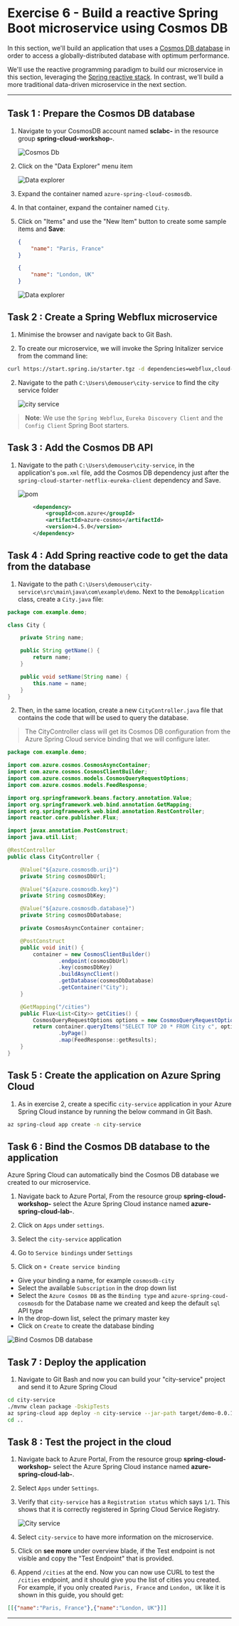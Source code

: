 # Exercise 6 - Build a reactive Spring Boot microservice using Cosmos DB

In this section, we'll build an application that uses a [Cosmos DB database](https://docs.microsoft.com/en-us/azure/cosmos-db/?WT.mc_id=azurespringcloud-github-judubois) in order to access a globally-distributed database with optimum performance.

We'll use the reactive programming paradigm to build our microservice in this section, leveraging the [Spring reactive stack](https://docs.spring.io/spring/docs/current/spring-framework-reference/web-reactive.html). In contrast, we'll build a more traditional data-driven microservice in the next section.

---

## Task 1 : Prepare the Cosmos DB database

1. Navigate to your CosmosDB account named **sclabc-<inject key="DeploymentID" enableCopy="false"/>** in the resource group **spring-cloud-workshop-<inject key="DeploymentID" enableCopy="false"/>**.

   ![Cosmos Db](media/cosmos-db-from-rg.png)

2. Click on the "Data Explorer" menu item

   ![Data explorer](media/data-explorer.png)

3. Expand the container named `azure-spring-cloud-cosmosdb`.

4. In that container, expand the container named `City`.

5. Click on "Items" and use the "New Item" button to create some sample items and **Save**:

    ```json
    {
        "name": "Paris, France"
    }
    ```

    ```json
    {
        "name": "London, UK"
    }
    ```

   ![Data explorer](media/02-data-explorer.png)

## Task 2 : Create a Spring Webflux microservice

1. Minimise the browser and navigate back to Git Bash.

2. To create our microservice, we will invoke the Spring Initalizer service from the command line:

```bash
curl https://start.spring.io/starter.tgz -d dependencies=webflux,cloud-eureka,cloud-config-client -d baseDir=city-service -d bootVersion=2.3.8 -d javaVersion=1.8 | tar -xzvf -
```
2. Navigate to the path `C:\Users\demouser\city-service` to find the city service folder 

   ![city service](media/city-service.png)

> **Note**: We use the `Spring Webflux`, `Eureka Discovery Client` and the `Config Client` Spring Boot starters.

## Task 3 : Add the Cosmos DB API

1. Navigate to the path `C:\Users\demouser\city-service`, in the application's `pom.xml` file, add the Cosmos DB dependency just after the `spring-cloud-starter-netflix-eureka-client` dependency and Save.

   ![pom](media/pom-edit.png)

```xml
        <dependency>
            <groupId>com.azure</groupId>
            <artifactId>azure-cosmos</artifactId>
            <version>4.5.0</version>
        </dependency>
```

## Task 4 : Add Spring reactive code to get the data from the database

1. Navigate to the path `C:\Users\demouser\city-service\src\main\java\com\example\demo`. Next to the `DemoApplication` class, create a `City.java` file:

```java
package com.example.demo;

class City {

    private String name;

    public String getName() {
        return name;
    }

    public void setName(String name) {
        this.name = name;
    }
}
```

2. Then, in the same location, create a new `CityController.java` file that
contains the code that will be used to query the database.

> The CityController class will get its Cosmos DB configuration from the Azure Spring Cloud service binding that we will configure later.

```java
package com.example.demo;

import com.azure.cosmos.CosmosAsyncContainer;
import com.azure.cosmos.CosmosClientBuilder;
import com.azure.cosmos.models.CosmosQueryRequestOptions;
import com.azure.cosmos.models.FeedResponse;

import org.springframework.beans.factory.annotation.Value;
import org.springframework.web.bind.annotation.GetMapping;
import org.springframework.web.bind.annotation.RestController;
import reactor.core.publisher.Flux;

import javax.annotation.PostConstruct;
import java.util.List;

@RestController
public class CityController {

    @Value("${azure.cosmosdb.uri}")
    private String cosmosDbUrl;

    @Value("${azure.cosmosdb.key}")
    private String cosmosDbKey;

    @Value("${azure.cosmosdb.database}")
    private String cosmosDbDatabase;

    private CosmosAsyncContainer container;

    @PostConstruct
    public void init() {
        container = new CosmosClientBuilder()
                .endpoint(cosmosDbUrl)
                .key(cosmosDbKey)
                .buildAsyncClient()
                .getDatabase(cosmosDbDatabase)
                .getContainer("City");
    }

    @GetMapping("/cities")
    public Flux<List<City>> getCities() {
        CosmosQueryRequestOptions options = new CosmosQueryRequestOptions();
        return container.queryItems("SELECT TOP 20 * FROM City c", options, City.class)
                .byPage()
                .map(FeedResponse::getResults);
    }
}
```

## Task 5 : Create the application on Azure Spring Cloud

1. As in exercise 2, create a specific `city-service` application in your Azure Spring Cloud instance by running the below command in Git Bash.

```bash
az spring-cloud app create -n city-service
```

## Task 6 : Bind the Cosmos DB database to the application

Azure Spring Cloud can automatically bind the Cosmos DB database we created to our microservice.

1. Navigate back to Azure Portal, From the resource group **spring-cloud-workshop-<inject key="DeploymentID" enableCopy="false"/>** select the Azure Spring Cloud instance named **azure-spring-cloud-lab-<inject key="DeploymentID" enableCopy="false"/>**.

2. Click on `Apps` under `settings`.

3. Select the `city-service` application

4. Go to `Service bindings` under `Settings`

5. Click on `+ Create service binding`

  - Give your binding a name, for example `cosmosdb-city`
  - Select the available `Subscription` in the drop down list
  - Select the `Azure Cosmos DB` as the `Binding type` and `azure-spring-coud-cosmosdb` for the Database name we created and keep the default `sql` API type
  - In the drop-down list, select the primary master key
  - Click on `Create` to create the database binding

   ![Bind Cosmos DB database](media/03-bind-service-cosmosdb.png)

## Task 7 : Deploy the application

1. Navigate to Git Bash and now you can build your "city-service" project and send it to Azure Spring Cloud

```bash
cd city-service
./mvnw clean package -DskipTests
az spring-cloud app deploy -n city-service --jar-path target/demo-0.0.1-SNAPSHOT.jar
cd ..
```

## Task 8 : Test the project in the cloud

1. Navigate back to Azure Portal, From the resource group **spring-cloud-workshop-<inject key="DeploymentID" enableCopy="false"/>** select the Azure Spring Cloud instance named **azure-spring-cloud-lab-<inject key="DeploymentID" enableCopy="false"/>**.

1. Select `Apps` under `Settings`.

2. Verify that `city-service` has a `Registration status` which says `1/1`. This shows that it is correctly registered in Spring Cloud Service Registry.

   ![City service](media/city-service-registration.png)

3. Select `city-service` to have more information on the microservice.

4. Click on **see more** under overview blade, if the Test endpoint is not visible and copy the "Test Endpoint" that is provided.

5. Append `/cities` at the end. Now you can now use CURL to test the `/cities` endpoint, and it should give you the list of cities you created. For example, if you only created `Paris, France` and `London, UK` like it is shown in this guide, you should get:

```json
[[{"name":"Paris, France"},{"name":"London, UK"}]]
```
---
